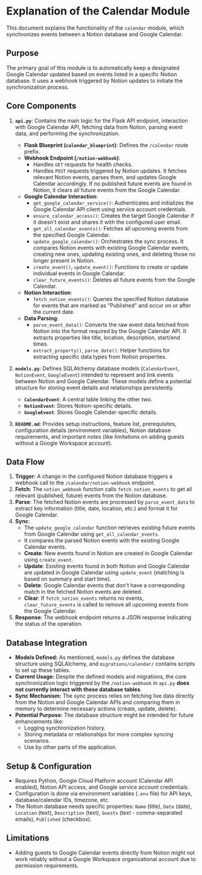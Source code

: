 # Explanation of the Calendar Module

This document explains the functionality of the `calendar` module, which synchronizes events between a Notion database and Google Calendar.

## Purpose

The primary goal of this module is to automatically keep a designated Google Calendar updated based on events listed in a specific Notion database. It uses a webhook triggered by Notion updates to initiate the synchronization process.

## Core Components

1.  **`api.py`**: Contains the main logic for the Flask API endpoint, interaction with Google Calendar API, fetching data from Notion, parsing event data, and performing the synchronization.
    *   **Flask Blueprint (`calendar_blueprint`)**: Defines the `/calendar` route prefix.
    *   **Webhook Endpoint (`/notion-webhook`)**:
        *   Handles `GET` requests for health checks.
        *   Handles `POST` requests triggered by Notion updates. It fetches relevant Notion events, parses them, and updates Google Calendar accordingly. If no published future events are found in Notion, it clears all future events from the Google Calendar.
    *   **Google Calendar Interaction**:
        *   `get_google_calendar_service()`: Authenticates and initializes the Google Calendar API client using service account credentials.
        *   `ensure_calendar_access()`: Creates the target Google Calendar if it doesn't exist and shares it with the configured user email.
        *   `get_all_calendar_events()`: Fetches all upcoming events from the specified Google Calendar.
        *   `update_google_calendar()`: Orchestrates the sync process. It compares Notion events with existing Google Calendar events, creating new ones, updating existing ones, and deleting those no longer present in Notion.
        *   `create_event()`, `update_event()`: Functions to create or update individual events in Google Calendar.
        *   `clear_future_events()`: Deletes all future events from the Google Calendar.
    *   **Notion Interaction**:
        *   `fetch_notion_events()`: Queries the specified Notion database for events that are marked as "Published" and occur on or after the current date.
    *   **Data Parsing**:
        *   `parse_event_data()`: Converts the raw event data fetched from Notion into the format required by the Google Calendar API. It extracts properties like title, location, description, start/end times.
        *   `extract_property()`, `parse_date()`: Helper functions for extracting specific data types from Notion properties.

2.  **`models.py`**: Defines SQLAlchemy database models (`CalendarEvent`, `NotionEvent`, `GoogleEvent`) intended to represent and link events between Notion and Google Calendar. These models define a potential structure for storing event details and relationships persistently.
    *   **`CalendarEvent`**: A central table linking the other two.
    *   **`NotionEvent`**: Stores Notion-specific details.
    *   **`GoogleEvent`**: Stores Google Calendar-specific details.

3.  **`README.md`**: Provides setup instructions, feature list, prerequisites, configuration details (environment variables), Notion database requirements, and important notes (like limitations on adding guests without a Google Workspace account).

## Data Flow

1.  **Trigger**: A change in the configured Notion database triggers a webhook call to the `/calendar/notion-webhook` endpoint.
2.  **Fetch**: The `notion_webhook` function calls `fetch_notion_events` to get all relevant (published, future) events from the Notion database.
3.  **Parse**: The fetched Notion events are processed by `parse_event_data` to extract key information (title, date, location, etc.) and format it for Google Calendar.
4.  **Sync**:
    *   The `update_google_calendar` function retrieves existing future events from Google Calendar using `get_all_calendar_events`.
    *   It compares the parsed Notion events with the existing Google Calendar events.
    *   **Create**: New events found in Notion are created in Google Calendar using `create_event`.
    *   **Update**: Existing events found in both Notion and Google Calendar are updated in Google Calendar using `update_event` (matching is based on summary and start time).
    *   **Delete**: Google Calendar events that don't have a corresponding match in the fetched Notion events are deleted.
    *   **Clear**: If `fetch_notion_events` returns no events, `clear_future_events` is called to remove all upcoming events from the Google Calendar.
5.  **Response**: The webhook endpoint returns a JSON response indicating the status of the operation.

## Database Integration

*   **Models Defined:** As mentioned, `models.py` defines the database structure using SQLAlchemy, and `migrations/calendar/` contains scripts to set up these tables.
*   **Current Usage:** Despite the defined models and migrations, the core synchronization logic triggered by the `/notion-webhook` in `api.py` **does not currently interact with these database tables**.
*   **Sync Mechanism:** The sync process relies on fetching live data directly from the Notion and Google Calendar APIs and comparing them in memory to determine necessary actions (create, update, delete).
*   **Potential Purpose:** The database structure might be intended for future enhancements like:
    *   Logging synchronization history.
    *   Storing metadata or relationships for more complex syncing scenarios.
    *   Use by other parts of the application.

## Setup & Configuration

*   Requires Python, Google Cloud Platform account (Calendar API enabled), Notion API access, and Google service account credentials.
*   Configuration is done via environment variables (`.env` file) for API keys, database/calendar IDs, timezone, etc.
*   The Notion database needs specific properties: `Name` (title), `Date` (date), `Location` (text), `Description` (text), `Guests` (text - comma-separated emails), `Published` (checkbox).

## Limitations

*   Adding guests to Google Calendar events directly from Notion might not work reliably without a Google Workspace organizational account due to permission requirements.